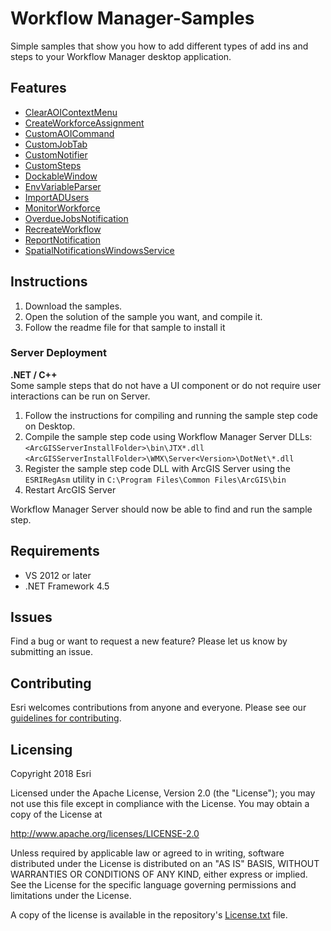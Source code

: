 # Workflow Manager-Samples

Simple samples that show you how to add different types of add ins and steps to your Workflow Manager desktop application.

## Features
* [ClearAOIContextMenu](./ClearAOIContextMenu)
* [CreateWorkforceAssignment](./CreateWorkforceAssignment)
* [CustomAOICommand](./CustomAOICommand)
* [CustomJobTab](./CustomJobTab)
* [CustomNotifier](./CustomNotifier)
* [CustomSteps](./CustomSteps)
* [DockableWindow](./DockableWindow)
* [EnvVariableParser](./EnvVariableParser)
* [ImportADUsers](./ImportADUsers)
* [MonitorWorkforce](./MonitorWorkforce)
* [OverdueJobsNotification](./OverdueJobsNotification)
* [RecreateWorkflow](./RecreateWorkflow)
* [ReportNotification](./ReportNotification)
* [SpatialNotificationsWindowsService](./SpatialNotificationsWindowsService)


## Instructions

1. Download the samples.
2. Open the solution of the sample you want, and compile it.
3. Follow the readme file for that sample to install it

### Server Deployment
**.NET / C++**
<br>
  Some sample steps that do not have a UI component or do not require user interactions can be run on Server.
1. Follow the instructions for compiling and running the sample step code on Desktop.
2. Compile the sample step code using Workflow Manager Server DLLs: <br>`<ArcGISServerInstallFolder>\bin\JTX*.dll` <br>`<ArcGISServerInstallFolder>\WMX\Server<Version>\DotNet\*.dll`
3. Register the sample step code DLL with ArcGIS Server using the `ESRIRegAsm` utility in `C:\Program Files\Common Files\ArcGIS\bin`
4. Restart ArcGIS Server

Workflow Manager Server should now be able to find and run the sample step.

## Requirements

* VS 2012 or later
* .NET Framework 4.5

## Issues

Find a bug or want to request a new feature?  Please let us know by submitting an issue.

## Contributing

Esri welcomes contributions from anyone and everyone. Please see our [guidelines for contributing](https://github.com/esri/contributing).

## Licensing
Copyright 2018 Esri

Licensed under the Apache License, Version 2.0 (the "License");
you may not use this file except in compliance with the License.
You may obtain a copy of the License at

   http://www.apache.org/licenses/LICENSE-2.0

Unless required by applicable law or agreed to in writing, software
distributed under the License is distributed on an "AS IS" BASIS,
WITHOUT WARRANTIES OR CONDITIONS OF ANY KIND, either express or implied.
See the License for the specific language governing permissions and
limitations under the License.

A copy of the license is available in the repository's [License.txt](License.txt) file.
